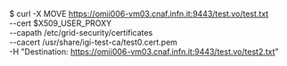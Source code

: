 $ curl -X MOVE https://omii006-vm03.cnaf.infn.it:9443/test.vo/test.txt \
--cert $X509_USER_PROXY \
--capath /etc/grid-security/certificates \
--cacert /usr/share/igi-test-ca/test0.cert.pem \
-H "Destination: https://omii006-vm03.cnaf.infn.it:9443/test.vo/test2.txt"